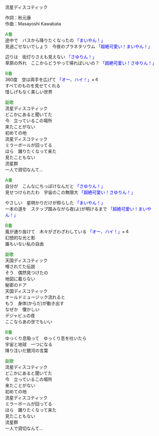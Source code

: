 流星ディスコティック  
  
作詞：秋元康  
作曲：Masayoshi Kawabata  
  
<font color=green>A番</font>  
途中で　バスから降りたくなったの <font color=blue>「まいやん！」</font>  
見過ごせないでしょう　今夜のプラネタリウム <font color=blue>「超絶可愛い！まいやん！」</font>   
  
辺りは　街灯りさえも見えない <font color=blue>「さゆりん！」</font>   
草原の外れ　ここからどうやって帰ればいいの？ <font color=blue>「超絶可愛い！さゆりん！」</font>    
  
<font color=green>B番</font>  
360度　空は両手を広げて <font color=blue>「オー、ハイ！」</font>×４   
すべてのものを見せてくれる  
惜しげもなく美しい世界  
  
<font color=green>副歌</font>  
流星ディスコティック  
どこかにあると聞いてた  
今　立っているこの場所  
来たことがない  
初めての地  
流星ディスコティック  
ミラーボールが回ってる  
ほら　踊りたくなって来た  
見たこともない  
流星群  
一人で貸切なんて…  
  
<font color=green>A番</font>  
自分が　こんなにちっぽけなんだと <font color=blue>「さゆりん！」</font>  
見せつけられたわ　宇宙のこの無限大 <font color=blue>「超絶可愛い！さゆりん！」</font>  
  
やさしい　星明かりだけが照らした <font color=blue>「まいやん！」</font>  
一本の道を　ステップ踏みながら夜(よ)が明けるまで <font color=blue>「超絶可愛い！まいやん！」</font>  
  
<font color=green>B番</font>  
風が通り抜けて　木々がざわざわしている <font color=blue>「オー、ハイ！」</font>×４  
幻想的な光と影  
誰もいない私の自由  
  
<font color=green>副歌</font>  
天国ディスコティック  
噂されてた伝説  
そう　偶然見つけたの  
地図に載らない  
秘密のドア  
天国ディスコティック  
オールドミュージック流れると  
もう　身体(からだ)が動き出す  
なぜか　懐かしい  
デジャビュの夜  
ここならあの世でもいい  
  
<font color=green>B番</font>  
ゆっくり息吸って　ゆっくり息を吐いたら  
宇宙と地球　一つになる  
降り注いだ銀河の言葉  
  
<font color=green>副歌</font>  
流星ディスコティック  
どこかにあると聞いてた  
今　立っているこの場所  
来たことがない  
初めての地  
流星ディスコティック  
ミラーボールが回ってる  
ほら　踊りたくなって来た  
見たこともない  
流星群  
一人で貸切なんて…  
